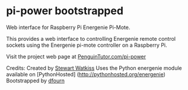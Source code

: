 pi-power bootstrapped
=====================

Web interface for Raspberry Pi Energenie Pi-Mote.

This provides a web interface to controlling Energenie remote control sockets using the Energenie pi-mote controller on a Raspberry Pi.

Visit the project web page at [PenguinTutor.com/pi-power](http://www.penguintutor.com/pi-power) 

Credits:
Created by [Stewart Watkiss](https://github.com/penguintutor)
Uses the Python energenie module available on [PythonHosted] (http://pythonhosted.org/energenie) 
Bootstrapped by [dfourn](https://github.com/dfourn)
